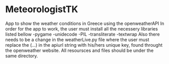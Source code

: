# MeteorologistTK
App to show the weather conditions in Greece using the openweatherAPI 
In order for the app to work, the user must install all the necessery libraries listed bellow
-pygame
-unidecode
-PIL
-transliterate
-textwrap
Also there needs to be a change in the weatherLive.py file where the user must replace the (...) in the apiurl string with his/hers unique key,
found throught the openweather website.
All resoursces and files should be under the same directory.
